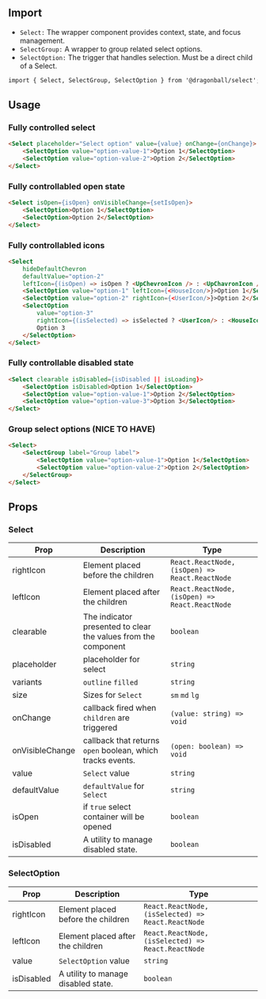## Import

- `Select:` The wrapper component provides context, state, and focus management.
- `SelectGroup:` A wrapper to group related select options.
- `SelectOption:` The trigger that handles selection. Must be a direct child of a Select.

```html
import { Select, SelectGroup, SelectOption } from '@dragonball/select';
```

## Usage

### Fully controlled select
```html
<Select placeholder="Select option" value={value} onChange={onChange}>
    <SelectOption value="option-value-1">Option 1</SelectOption>
    <SelectOption value="option-value-2">Option 2</SelectOption>
</Select>
```

### Fully controllabled open state
```html
<Select isOpen={isOpen} onVisibleChange={setIsOpen}>
    <SelectOption>Option 1</SelectOption>
    <SelectOption>Option 2</SelectOption>
</Select>
```

### Fully controllabled icons
```html
<Select
    hideDefaultChevron
    defaultValue="option-2"
    leftIcon={(isOpen) => isOpen ? <UpChevronIcon /> : <UpChavronIcon />}>
    <SelectOption value="option-1" leftIcon={<HouseIcon/>}>Option 1</SelectOption>
    <SelectOption value="option-2" rightIcon={<UserIcon/>}>Option 2</SelectOption>
    <SelectOption
        value="option-3"
        rightIcon={(isSelected) => isSelected ? <UserIcon/> : <HouseIcon/>}>
        Option 3
    </SelectOption>
</Select>
```

### Fully controllable disabled state
```html
<Select clearable isDisabled={isDisabled || isLoading}>
    <SelectOption isDisabled>Option 1</SelectOption>
    <SelectOption value="option-value-1">Option 2</SelectOption>
    <SelectOption value="option-value-3">Option 3</SelectOption>
</Select>
```

### Group select options (NICE TO HAVE)
```html
<Select>
    <SelectGroup label="Group label">
        <SelectOption value="option-value-1">Option 1</SelectOption>
        <SelectOption value="option-value-2">Option 2</SelectOption>
    </SelectGroup>
</Select>
```

## Props

### Select

| Prop            | Description                                                    | Type                                           |
|-----------------|----------------------------------------------------------------|------------------------------------------------|
| rightIcon       | Element placed before the children                             | `React.ReactNode, (isOpen) => React.ReactNode` |
| leftIcon        | Element placed after the children                              | `React.ReactNode, (isOpen) => React.ReactNode` |
| clearable       | The indicator presented to clear the values from the component | `boolean`                                      |
| placeholder     | placeholder for select                                         | `string `                                      |
| variants        | `outline` `filled`                                             | `string`                                       |
| size            | Sizes for `Select`                                             | `sm` `md` `lg`                                 |
| onChange        | callback fired when `children` are triggered                   | `(value: string) => void`                      |
| onVisibleChange | callback that returns `open` boolean, which tracks events.     | `(open: boolean) => void`                      |
| value           | `Select` value                                                 | `string`                                       |
| defaultValue    | `defaultValue` for `Select`                                    | `string`                                       |
| isOpen          | if `true` select container will be opened                      | `boolean`                                      |
| isDisabled      | 	A utility to manage disabled state.                           | `boolean`                                      |

### SelectOption

| Prop       | Description                          | Type                                               |
|------------|--------------------------------------|----------------------------------------------------|
| rightIcon  | Element placed before the children   | `React.ReactNode, (isSelected) => React.ReactNode` |
| leftIcon   | Element placed after the children    | `React.ReactNode, (isSelected) => React.ReactNode` |
| value      | `SelectOption` value                 | `string`                                           |
| isDisabled | 	A utility to manage disabled state. | `boolean`                                          |